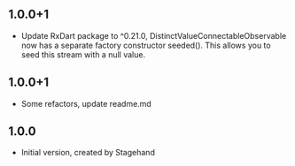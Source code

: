 ## 1.0.0+1

- Update RxDart package to ^0.21.0, DistinctValueConnectableObservable now has a separate factory constructor seeded().
  This allows you to seed this stream with a null value.

## 1.0.0+1

- Some refactors, update readme.md

## 1.0.0

- Initial version, created by Stagehand

